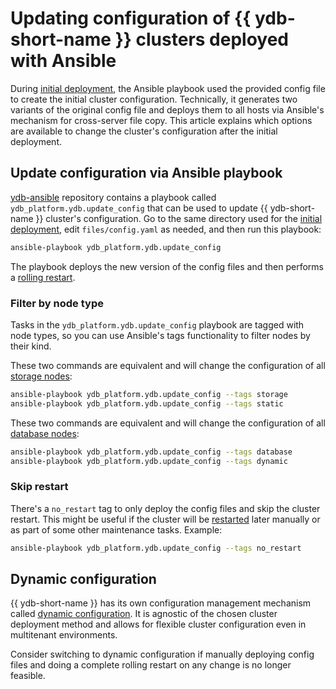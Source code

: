 # Updating configuration of {{ ydb-short-name }} clusters deployed with Ansible

During [initial deployment](initial-deployment.md), the Ansible playbook used the provided config file to create the initial cluster configuration. Technically, it generates two variants of the original config file and deploys them to all hosts via Ansible's mechanism for cross-server file copy. This article explains which options are available to change the cluster's configuration after the initial deployment.

## Update configuration via Ansible playbook

[ydb-ansible](https://github.com/ydb-platform/ydb-ansible) repository contains a playbook called `ydb_platform.ydb.update_config` that can be used to update {{ ydb-short-name }} cluster's configuration. Go to the same directory used for the [initial deployment](initial-deployment.md), edit `files/config.yaml` as needed, and then run this playbook:

```bash
ansible-playbook ydb_platform.ydb.update_config
```

The playbook deploys the new version of the config files and then performs a [rolling restart](restart.md).

### Filter by node type

Tasks in the `ydb_platform.ydb.update_config` playbook are tagged with node types, so you can use Ansible's tags functionality to filter nodes by their kind.

These two commands are equivalent and will change the configuration of all [storage nodes](../../concepts/glossary.md#storage-node):

```bash
ansible-playbook ydb_platform.ydb.update_config --tags storage
ansible-playbook ydb_platform.ydb.update_config --tags static
```

These two commands are equivalent and will change the configuration of all [database nodes](../../concepts/glossary.md#database-node):
```bash
ansible-playbook ydb_platform.ydb.update_config --tags database
ansible-playbook ydb_platform.ydb.update_config --tags dynamic
```

### Skip restart

There's a `no_restart` tag to only deploy the config files and skip the cluster restart. This might be useful if the cluster will be [restarted](restart.md) later manually or as part of some other maintenance tasks. Example:

```bash
ansible-playbook ydb_platform.ydb.update_config --tags no_restart
```

## Dynamic configuration

{{ ydb-short-name }} has its own configuration management mechanism called [dynamic configuration](../../maintenance/manual/dynamic-config.md). It is agnostic of the chosen cluster deployment method and allows for flexible cluster configuration even in multitenant environments.

Consider switching to dynamic configuration if manually deploying config files and doing a complete rolling restart on any change is no longer feasible.